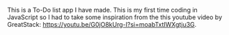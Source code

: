 This is a To-Do list app I have made. This is my first time coding in JavaScript so I had to take some inspiration from the this youtube video by GreatStack: https://youtu.be/G0jO8kUrg-I?si=moabTxtIWXgtju3G.
